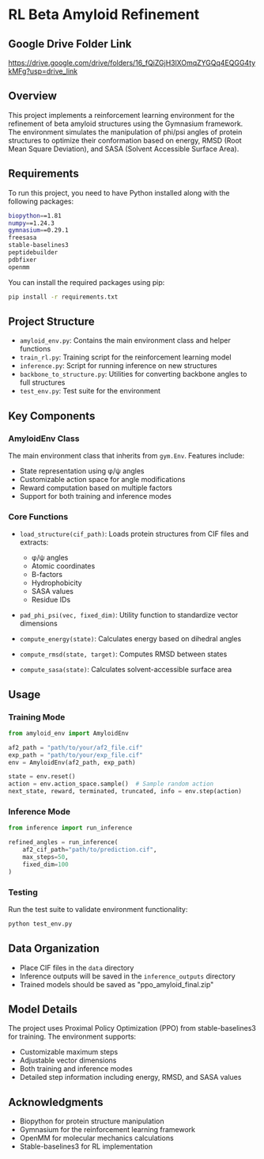 # RL Beta Amyloid Refinement

## Google Drive Folder Link
https://drive.google.com/drive/folders/16_fQiZGjH3lXOmqZYGQq4EQGG4tykMFg?usp=drive_link

## Overview
This project implements a reinforcement learning environment for the refinement of beta amyloid structures using the Gymnasium framework. The environment simulates the manipulation of phi/psi angles of protein structures to optimize their conformation based on energy, RMSD (Root Mean Square Deviation), and SASA (Solvent Accessible Surface Area).

## Requirements
To run this project, you need to have Python installed along with the following packages:

```bash
biopython==1.81
numpy==1.24.3
gymnasium==0.29.1
freesasa
stable-baselines3
peptidebuilder
pdbfixer
openmm
```

You can install the required packages using pip:
```bash
pip install -r requirements.txt
```

## Project Structure
- `amyloid_env.py`: Contains the main environment class and helper functions
- `train_rl.py`: Training script for the reinforcement learning model
- `inference.py`: Script for running inference on new structures
- `backbone_to_structure.py`: Utilities for converting backbone angles to full structures
- `test_env.py`: Test suite for the environment

## Key Components

### AmyloidEnv Class
The main environment class that inherits from `gym.Env`. Features include:
- State representation using φ/ψ angles
- Customizable action space for angle modifications
- Reward computation based on multiple factors
- Support for both training and inference modes

### Core Functions
- `load_structure(cif_path)`: Loads protein structures from CIF files and extracts:
  - φ/ψ angles
  - Atomic coordinates
  - B-factors
  - Hydrophobicity
  - SASA values
  - Residue IDs

- `pad_phi_psi(vec, fixed_dim)`: Utility function to standardize vector dimensions
- `compute_energy(state)`: Calculates energy based on dihedral angles
- `compute_rmsd(state, target)`: Computes RMSD between states
- `compute_sasa(state)`: Calculates solvent-accessible surface area

## Usage

### Training Mode
```python
from amyloid_env import AmyloidEnv

af2_path = "path/to/your/af2_file.cif"
exp_path = "path/to/your/exp_file.cif"
env = AmyloidEnv(af2_path, exp_path)

state = env.reset()
action = env.action_space.sample()  # Sample random action
next_state, reward, terminated, truncated, info = env.step(action)
```

### Inference Mode
```python
from inference import run_inference

refined_angles = run_inference(
    af2_cif_path="path/to/prediction.cif",
    max_steps=50,
    fixed_dim=100
)
```

### Testing
Run the test suite to validate environment functionality:
```bash
python test_env.py
```

## Data Organization
- Place CIF files in the `data` directory
- Inference outputs will be saved in the `inference_outputs` directory
- Trained models should be saved as "ppo_amyloid_final.zip"

## Model Details
The project uses Proximal Policy Optimization (PPO) from stable-baselines3 for training. The environment supports:
- Customizable maximum steps
- Adjustable vector dimensions
- Both training and inference modes
- Detailed step information including energy, RMSD, and SASA values


## Acknowledgments
- Biopython for protein structure manipulation
- Gymnasium for the reinforcement learning framework
- OpenMM for molecular mechanics calculations
- Stable-baselines3 for RL implementation

